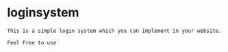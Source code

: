 # loginsystem
  
    This is a simple login system which you can implement in your website.
    
    Feel Free to use
